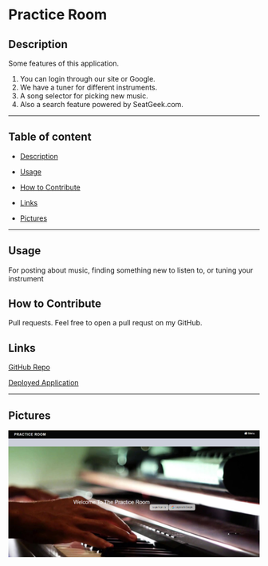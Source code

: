 # Practice Room
## Description
Some features of this application.
1. You can login through our site or Google.
2. We have a tuner for different instruments.
3. A song selector for picking new music. 
4. Also a search feature powered by SeatGeek.com.

---

## Table of content

* [Description](#description)

* [Usage](#usage)

* [How to Contribute](#how-to-contribute)

* [Links](#links)

* [Pictures](#pictures)

---


## Usage

For posting about music, finding something new to listen to, or tuning your instrument   

## How to Contribute

Pull requests. Feel free to open a pull requst on my GitHub.



## Links


[GitHub Repo](https://github.com/AllDeus/PracticeRoom) 

[Deployed Application](/https://git.heroku.com/immense-savannah-04794.git
) 


----

## Pictures

![image](./public/img/Screenshot.png)